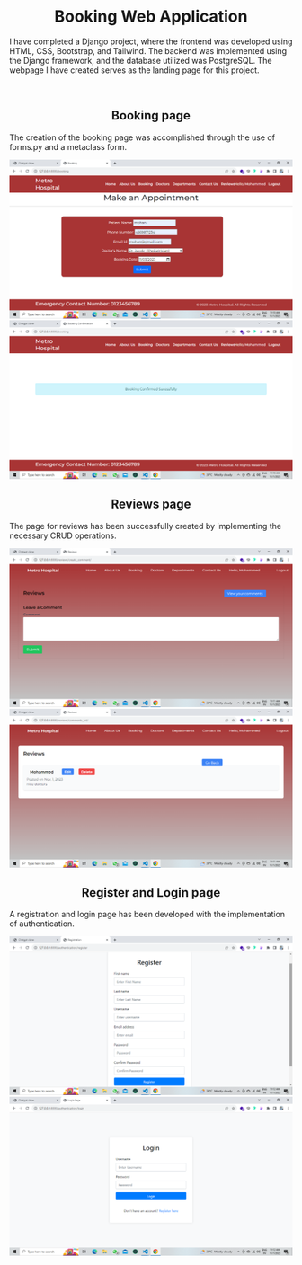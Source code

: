 
<h1 align="center">Booking Web Application</h1>
<p>I have completed a Django project, where the frontend was developed using HTML, CSS, Bootstrap, and Tailwind. The backend was implemented using the Django framework, and the database utilized was PostgreSQL. The webpage I have created serves as the landing page for this project.</p>
<img src="https://dl.dropboxusercontent.com/scl/fi/4gn1wf1fk8q4d3knoi5y3/landing-page.png?rlkey=32dw5ngu1itd59nmvcu3r2y7r&dl=0"  alt="">
<img src="https://dl.dropboxusercontent.com/scl/fi/4y2f3h4i58ww269mbjh7x/landing-page-1.png?rlkey=2p8ur6rjdaw3awgc5v2c9fel2&dl=0"  alt="">
<h2 align="center">Booking page</h2>
<p>The creation of the booking page was accomplished through the use of forms.py and a metaclass form.</p>
<img src="./assets/booking page.png/"  alt="">
<img src="./assets/booking confirm.png/"  alt="">
<h2 align="center">Reviews page</h2>
<p>The page for reviews has been successfully created by implementing the necessary CRUD operations.</p>
<img src="./assets/reviews page.png/"  alt="">
<img src="./assets/reviews page 1.png/"  alt="">
<h2 align="center">Register and Login page</h2>
<p>A registration and login page has been developed with the implementation of authentication.</p>
<img src="./assets/register page.png/"  alt="">
<img src="./assets/login page.png/"  alt="">
